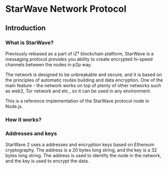 # StarWave Network Protocol
## Introduction
### What is StarWave?
Previously released as a part of iZ³ blockchain platform, StarWave is a messaging protocol provides you ability to create encrypted hi-speed channels between the nodes in p2p way.

The network is designed to be unbreakable and secure, and it is based on the principles of automatic routes building and data encryption. One of the main feature - the network works on top of plenty of other networks such as web2, Tor network and etc., so it can be used in any environment.

This is a reference implementation of the StarWave protocol node in Node.js.

### How it works?

### Addresses and keys
StarWave 2 uses a addresses and encryption keys based on Ethereum cryptography. The address is a 20 bytes long string, and the key is a 32 bytes long string. The address is used to identify the node in the network, and the key is used to encrypt the data.

